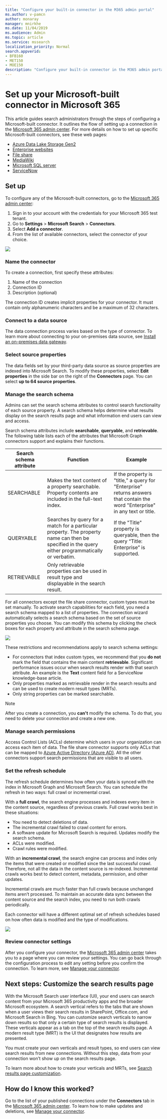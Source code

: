 ```yaml
---
title: "Configure your built-in connector in the M365 admin portal"
ms.author: v-pamcn
author: monaray
manager: mnirkhe
ms.date: 11/04/2019
ms.audience: Admin
ms.topic: article
ms.service: mssearch
localization_priority: Normal
search.appverid:
- BFB160
- MET150
- MOE150
description: "Configure your built-in connector in the M365 admin portal"
---
```


# Set up your Microsoft-built connector in Microsoft 365

This article guides search administrators through the steps of configuring a Microsoft-built connector. It outlines the flow of setting up a connection in the [Microsoft 365 admin center](https://admin.microsoft.com). For more details on how to set up specific Microsoft-built connectors, see these web pages:
* [Azure Data Lake Storage Gen2](azure-data-lake-connector.md)
* [Enterprise websites](enterprise-web-connector.md)
* [File share](file-share-connector.md)
* [MediaWiki](mediawiki-connector.md)
* [Microsoft SQL server](MSSQL-connector.md)
* [ServiceNow](servicenow-connector.md)

## Set up
To configure any of the Microsoft-built connectors, go to the [Microsoft 365 admin center](https://admin.microsoft.com):
1. Sign in to your account with the credentials for your Microsoft 365 test tenant.
2. Go to **Settings** > **Microsoft Search** > **Connectors**.
3. Select **Add a connector**.
4. From the list of available connectors, select the connector of your choice.

![](media/addconnector_final.png)

### Name the connector
To create a connection, first specify these attributes:
1. Name of the connection
2. Connection ID
3. Description (optional)

The connection ID creates implicit properties for your connector. It must contain only alphanumeric characters and be a maximum of 32 characters.

### Connect to a data source
The data connection process varies based on the type of connector. To learn more about connecting to your on-premises data source, see [Install an on-premises data gateway](https://aka.ms/configuregateway).

### Select source properties
The data fields set by your third-party data source as source properties are indexed into Microsoft Search. To modify these properties, select **Edit properties** in the side bar on the right of the **Connectors** page. You can select **up to 64 source properties**.

###  Manage the search schema 
Admins can set the search schema attributes to control search functionality of each source property. A search schema helps determine what results display on the search results page and what information end users can view and access.

Search schema attributes include **searchable**, **queryable**, and **retrievable**. The following table lists each of the attributes that Microsoft Graph connectors support and explains their functions.

**Search schema attribute** | **Function** | **Example**
--- | --- | ---
SEARCHABLE | Makes the text content of a property searchable. Property contents are included in the full-text index. | If the property is "title," a query for "Enterprise" returns answers that contain the word "Enterprise" in any text or title.
QUERYABLE | Searches by query for a match for a particular property. The property name can then be specified in the query either programmatically or verbatim. |  If the "Title" property is queryable, then the query  “Title: Enterprise” is supported.
RETRIEVABLE | Only retrievable properties can be used in result type and displayable in the search result. | 

For all connectors except the file share connector, custom types must be set manually. To activate search capabilities for each field, you need a search schema mapped to a list of properties. The connection wizard automatically selects a search schema based on the set of source properties you choose. You can modify this schema by clicking the check boxes for each property and attribute in the search schema page.

![](media/manageschema.png)

These restrictions and recommendations apply to search schema settings:
* For connectors that index custom types, we recommend that you **do not** mark the field that contains the main content **retrievable**. Significant performance issues occur when search results render with that search attribute. An example is the **Text** content field for a ServiceNow knowledge-base article.
* Only properties marked as retrievable render in the search results and can be used to create modern result types (MRTs).
* Only string properties can be marked searchable.

> [!Note]
> After you create a connection, you **can't** modify the schema. To do that, you need to delete your connection and create a new one.

###  Manage search permissions
Access Control Lists (ACLs) determine which users in your organization can access each item of data. The file share connector supports only ACLs that can be mapped to [Azure Active Directory (Azure AD)](https://docs.microsoft.com/azure/active-directory/). All the other connectors support search permissions that are visible to all users.

### Set the refresh schedule
The refresh schedule determines how often your data is synced with the index in Microsoft Graph and Microsoft Search. You can schedule the refresh in two ways: full crawl or incremental crawl.

With a **full crawl**, the search engine processes and indexes every item in the content source, regardless of previous crawls. Full crawl works best in these situations:
* You need to detect deletions of data.
* The incremental crawl failed to crawl content for errors.
* A software update for Microsoft Search is required. Updates modify the search schema.
* ACLs were modified.
* Crawl rules were modified.

With an **incremental crawl**, the search engine can process and index only the items that were created or modified since the last successful crawl. Therefore, not all the data in the content source is re-indexed. Incremental crawls works best to detect content, metadata, permission, and other updates.

Incremental crawls are much faster than full crawls because unchanged items aren’t processed. To maintain an accurate data sync between the content source and the search index, you need to run both crawls periodically.

Each connector will have a different optimal set of refresh schedules based on how often data is modified and the type of modifications.

![](media/refreshschedule.png)

### Review connector settings
After you configure your connector, the [Microsoft 365 admin center](https://admin.microsoft.com) takes you to a page where you can review your settings. You can go back through the configuration process to edit any setting before you confirm the connection. To learn more, see [Manage your connector](manage-connector.md).

## Next steps: Customize the search results page
With the Microsoft Search user interface (UI), your end users can search content from your Microsoft 365 productivity apps and the broader Microsoft ecosystem. A search vertical refers to the tabs that are shown when a user views their search results in SharePoint, Office.com, and Microsoft Search in Bing. You can customize search verticals to narrow down results so that only a certain type of search results is displayed. These verticals appear as a tab on the top of the search results page. A modern result type (MRT) is the UI that designates how results are presented.

You must create your own verticals and result types, so end users can view search results from new connections. Without this step, data from your connection won’t show up on the search results page.

To learn more about how to create your verticals and MRTs, see [Search results page customization](customize-search-page.md).

## How do I know this worked?
Go to the list of your published connections under the **Connectors** tab in the [Microsoft 365 admin center](https://admin.microsoft.com). To learn how to make updates and deletions, see [Manage your connector](manage-connector.md).
